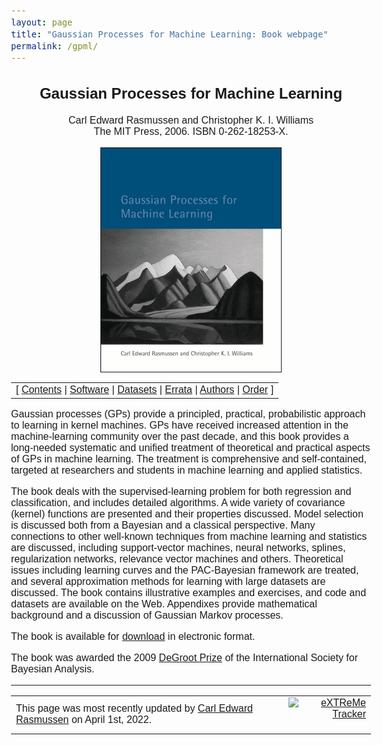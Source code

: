 ```yaml
---
layout: page
title: "Gaussian Processes for Machine Learning: Book webpage"
permalink: /gpml/
---
```

<html>
  <head>
    <style type="text/css">
      body {font-family: Verdana,Arial,Helvetica,sans-serif; font-size: 16px}
    </style>
  </head>

  <body>
<center>
<h2>Gaussian Processes for Machine Learning</h2>
Carl Edward Rasmussen and Christopher K. I. Williams<br>
The MIT Press, 2006. ISBN 0-262-18253-X.
</center>
<p>

<center>
<img align="top" border="1" src="rwcover.gif" alt="">
</center>

<p>
<table width="100%" cellpadding="3" border="0">
<tr><td align="center" #ffffff>
 [ <a href="chapters">Contents</a>
 | <a href="code">Software</a>
 | <a href="data">Datasets</a>
 | <a href="errata.html">Errata</a> 
 | <a href="authors.html">Authors</a> 
 | <a href="order.html">Order</a> 
 ]
</td></tr></table>
</p>

<p> Gaussian processes (GPs) provide a principled, practical, probabilistic
approach to learning in kernel machines. GPs have received increased attention
in the machine-learning community over the past decade, and this book provides
a long-needed systematic and unified treatment of theoretical and practical
aspects of GPs in machine learning. The treatment is comprehensive and
self-contained, targeted at researchers and students in machine learning and
applied statistics.</p>

<p> The book deals with the supervised-learning problem for both regression and
classification, and includes detailed algorithms. A wide variety of covariance
(kernel) functions are presented and their properties discussed. Model
selection is discussed both from a Bayesian and a classical perspective. Many
connections to other well-known techniques from machine learning and statistics
are discussed, including support-vector machines, neural networks, splines,
regularization networks, relevance vector machines and others. Theoretical
issues including learning curves and the PAC-Bayesian framework are treated,
and several approximation methods for learning with large datasets are
discussed. The book contains illustrative examples and exercises, and code and
datasets are available on the Web. Appendixes provide mathematical background
and a discussion of Gaussian Markov processes.</p>

<p>The book is available for <a href="chapters">download</a> in electronic
format.</p>

<p>The book was awarded the
2009 <a href="http://www.bayesian.org/awards/DeGrootPrize.html">DeGroot
Prize</a> of the International Society for Bayesian Analysis.</p>

<hr>

<table width="100%"><tr><td>
This page was most recently updated by <a href="http://mlg.eng.cam.ac.uk/carl">Carl Edward Rasmussen</a> on April 1st, 2022.</td>

<td align="right">
<a href="http://t.extreme-dm.com/?login=gausspml"
target="_top"><img src="http://t1.extreme-dm.com/i.gif"
name="EXim" border="0" height="38" width="41"
alt="eXTReMe Tracker"></img></a>
<script type="text/javascript" language="javascript1.2"><!--
EXs=screen;EXw=EXs.width;navigator.appName!="Netscape"?
EXb=EXs.colorDepth:EXb=EXs.pixelDepth;//-->
</script><script type="text/javascript"><!--
var EXlogin='gausspml' // Login
var EXvsrv='s9' // VServer
navigator.javaEnabled()==1?EXjv="y":EXjv="n";
EXd=document;EXw?"":EXw="na";EXb?"":EXb="na";
EXd.write("<img src=http://e0.extreme-dm.com",
"/"+EXvsrv+".g?login="+EXlogin+"&amp;",
"jv="+EXjv+"&amp;j=y&amp;srw="+EXw+"&amp;srb="+EXb+"&amp;",
"l="+escape(EXd.referrer)+" height=1 width=1>");//-->
</script><noscript><img height="1" width="1" alt=""
src="http://e0.extreme-dm.com/s9.g?login=gausspml&amp;j=n&amp;jv=n"/>
</noscript>

</td></tr></table>

  </body>
</html>
